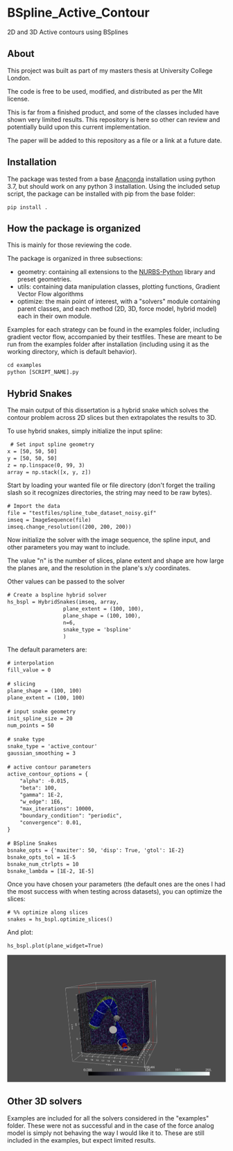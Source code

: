 # BSpline_Active_Contour
 2D and 3D Active contours using BSplines
 
## About

 This project was built as part of my masters thesis at University
 College London.
 
 The code is free to be used, modified, and distributed as per the MIt license.
 
 This is far from a finished product, and some of the classes included have
 shown very limited results. This repository is here so other can review and
 potentially build upon this current implementation.
 
 The paper will be added to this repository as a file or a link at a future 
 date.
 
## Installation

The package was tested from a base [Anaconda](https://www.anaconda.com/) installation using python 3.7, but should work on any python 3 installation.
Using the included setup script, the package can be installed with pip from the base folder:

```
pip install .
```
 
## How the package is organized

This is mainly for those reviewing the code.

The package is organized in three subsections:
- geometry: containing  all extensions to the [NURBS-Python](https://github.com/orbingol/NURBS-Python/tree/master/geomdl) library and preset geometries.
- utils: containing data manipulation classes, plotting functions, Gradient Vector Flow algorithms
- optimize: the main point of interest, with a "solvers" module containing parent classes, and each method (2D, 3D, force model, hybrid model) each in their own module.

Examples for each strategy can be found in the examples folder, including gradient vector flow, accompanied by their testfiles.
These are meant to be run from the examples folder after installation (including using it as the working directory, which is default behavior).

```
cd examples
python [SCRIPT_NAME].py
```

## Hybrid Snakes

 The main output of this dissertation is a hybrid snake which solves the
 contour problem across 2D slices but then extrapolates the results to 3D.

 To use hybrid snakes, simply initialize the input spline:
 
```
 # Set input spline geometry
x = [50, 50, 50]
y = [50, 50, 50]
z = np.linspace(0, 99, 3)
array = np.stack([x, y, z])
```
 
 Start by loading your wanted file or file directory (don't forget
 the trailing slash so it recognizes directories, the string may need to be raw bytes).

```
# Import the data
file = "testfiles/spline_tube_dataset_noisy.gif"
imseq = ImageSequence(file)
imseq.change_resolution((200, 200, 200))
```
 
 Now initialize the solver with the image sequence, the spline input, and other parameters you may want to include.

 The value "n" is the number of slices, plane extent and shape are how large
 the planes are, and the resolution in the plane's x/y coordinates.
 
 Other values can be passed to the solver
```
# Create a bspline hybrid solver
hs_bspl = HybridSnakes(imseq, array,                  
                  plane_extent = (100, 100),
                  plane_shape = (100, 100),
                  n=6,
                  snake_type = 'bspline'
                  )
```

The default parameters are:

```
# interpolation
fill_value = 0

# slicing
plane_shape = (100, 100)
plane_extent = (100, 100)

# input snake geometry
init_spline_size = 20
num_points = 50

# snake type
snake_type = 'active_contour'
gaussian_smoothing = 3

# active contour parameters
active_contour_options = {
    "alpha": -0.015,
    "beta": 100,
    "gamma": 1E-2,
    "w_edge": 1E6,
    "max_iterations": 10000,
    "boundary_condition": "periodic",
    "convergence": 0.01,
}

# BSpline Snakes
bsnake_opts = {'maxiter': 50, 'disp': True, 'gtol': 1E-2}
bsnake_opts_tol = 1E-5
bsnake_num_ctrlpts = 10
bsnake_lambda = [1E-2, 1E-5]
```

 Once you have chosen your parameters (the default ones are the ones I had the most success with when testing across datasets), you can optimize the slices:

```
# %% optimize along slices
snakes = hs_bspl.optimize_slices()
```

 And plot:
 
```
hs_bspl.plot(plane_widget=True)
```

![hybrid_snakes_bsplines](media/hybrid_snake_14_08_20/bspline.png)
 
## Other 3D solvers
 Examples are included for all the solvers considered in the "examples" folder. These were not as successful and in the case of the force analog model is simply not behaving the way I would like it to. These are still included in the examples, but expect limited results.
